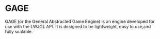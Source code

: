 # GAGE
GAGE (or the General Abstracted Game Engine) is an engine developed for use with the LWJGL API. It is designed to be lightweight, easy to use,and fully scalable.

